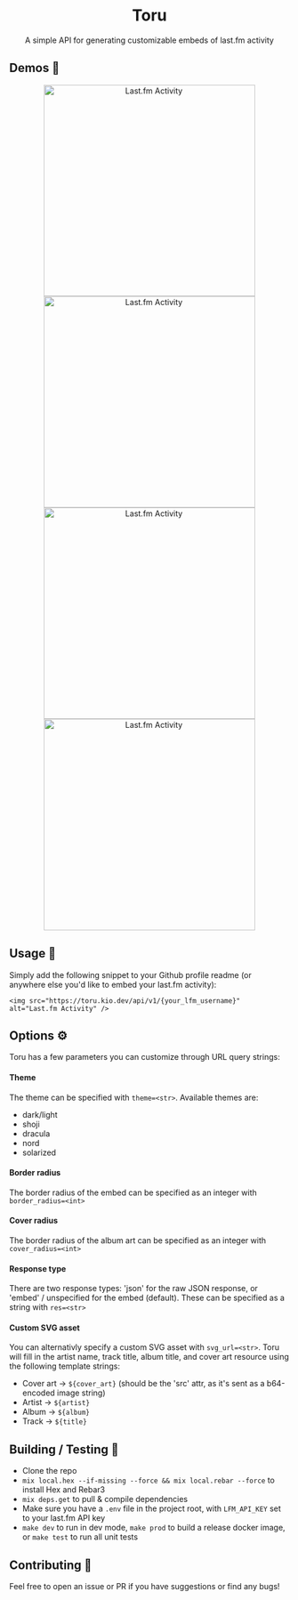 <div align="center">
<h1>Toru</h1>
<p>A simple API for generating customizable embeds of last.fm activity</p>
</div>

## Demos 🚧

<div align="center">
  <a href="https://last.fm/user/kiosion" target="_blank"><img src="https://toru.kio.dev/api/v1/kiosion?theme=dark" alt="Last.fm Activity" width="380px" /></a>
  <a href="https://last.fm/user/kiosion" target="_blank"><img src="https://toru.kio.dev/api/v1/kiosion?theme=light" alt="Last.fm Activity" width="380px" /></a>
  <a href="https://last.fm/user/kiosion" target="_blank"><img src="https://toru.kio.dev/api/v1/kiosion?theme=shoji" alt="Last.fm Activity" width="380px" /></a>
  <a href="https://last.fm/user/kiosion" target="_blank"><img src="https://toru.kio.dev/api/v1/kiosion?theme=nord" alt="Last.fm Activity" width="380px" /></a>
</div>

## Usage 🔧
Simply add the following snippet to your Github profile readme (or anywhere else you'd like to embed your last.fm activity):
```
<img src="https://toru.kio.dev/api/v1/{your_lfm_username}" alt="Last.fm Activity" />
```

## Options ⚙️
Toru has a few parameters you can customize through URL query strings:

#### Theme
The theme can be specified with `theme=<str>`. Available themes are:
- dark/light
- shoji
- dracula
- nord
- solarized

#### Border radius
The border radius of the embed can be specified as an integer with `border_radius=<int>`

#### Cover radius
The border radius of the album art can be specified as an integer with `cover_radius=<int>`

#### Response type
There are two response types: 'json' for the raw JSON response, or 'embed' / unspecified for the embed (default). These can be specified as a string with `res=<str>`

#### Custom SVG asset
You can alternativly specify a custom SVG asset with `svg_url=<str>`. Toru will fill in the artist name, track title, album title, and cover art resource using the following template strings:
- Cover art -> `${cover_art}` (should be the 'src' attr, as it's sent as a b64-encoded image string)
- Artist -> `${artist}`
- Album -> `${album}`
- Track -> `${title}`

## Building / Testing 🔨
- Clone the repo
- `mix local.hex --if-missing --force && mix local.rebar --force` to install Hex and Rebar3
- `mix deps.get` to pull & compile dependencies
- Make sure you have a `.env` file in the project root, with `LFM_API_KEY` set to your last.fm API key
- `make dev` to run in dev mode, `make prod` to build a release docker image, or `make test` to run all unit tests

## Contributing 🤝
Feel free to open an issue or PR if you have suggestions or find any bugs!

